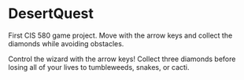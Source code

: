 # DesertQuest
First CIS 580 game project. Move with the arrow keys and collect the diamonds while avoiding obstacles. 

Control the wizard with the arrow keys! Collect three diamonds before losing all of your lives to tumbleweeds, snakes, or cacti.

